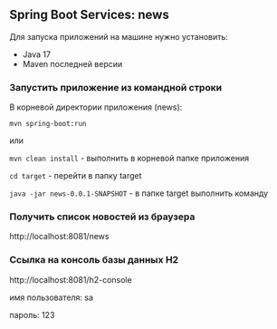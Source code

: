 ## Spring Boot Services: news
Для запуска приложений на машине нужно установить:
- Java 17
- Maven последней версии

### Запустить приложение из командной строки
В корневой директории приложения (news):

`mvn spring-boot:run`

или

`mvn clean install` - выполнить в корневой папке приложения

`cd target` - перейти в папку target

`java -jar news-0.0.1-SNAPSHOT` - в папке target выполнить команду

### Получить список новостей из браузера

http://localhost:8081/news

### Ссылка на консоль базы данных H2
http://localhost:8081/h2-console

имя пользователя: sa

пароль: 123
